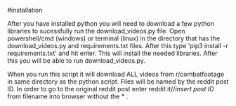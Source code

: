#installation

After you have installed python you will need to download a few python
libraries to sucessfully run the download_videos.py file. Open powershell/cmd (windows)
or terminal (linux) in the directory that has the download_videos.py and requirements.txt files.
After this type 'pip3 install -r requirements.txt' and hit enter. This will install the
needed libraries. After this you will be able to run download_videos.py.  

When you run this script it will download ALL videos from r/combatfootage in same directory as the python script. 
Files will be named by the reddit post ID. In order to go to the original reddit post enter reddit.it//*insert post ID* 
from filename into browser without the * . 
